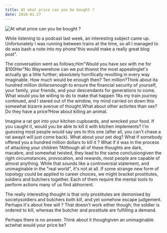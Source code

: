 ```yaml
---
title: At what price can you be bought ?
date: 2010-01-27
---
```


![At what price can you be bought ?](https://source.unsplash.com/gp8BLyaTaA0/1600x900)

While listening to a podcast last week, an interesting subject came up. Unfortunately I was running between trains at the time, so all I managed to do was bash a note into my phone"this would make a really great blog post".

The conversation went as follows;Him"Would you have sex with me for $100Her"No Waywerehow can we put thisnot the most appealinglet's actually go a little further; absolutely horrifically revolting in every way imaginable. How much would be enough then? Ten million?Think about ita hundred million dollarsenough to ensure the financial security of yourself, your family, your friends, and your descendants for generations to come. What would you be willing to do to make that happen ?As my train journey continued, and I stared out of the window, my mind carried on down this somewhat bizarre avenue of thought.What about other activites than sex? Do they have a price?How about killing an animal.

Imagine a rat got into your kitchen cupboards, and wrecked your food. If you caught it, would you be able to kill it with kitchen implements? I'm guessing most people would say yes to this one (after all, you can't chase a rat awayit will just come back). What about your pet dog? What if somebody offered you a hundred million dollars to kill it ? What if it was in the process of attacking your children ?Although all of these thoughts are dark, macabre, and somewhat twisted, they lead to the same conclusiongiven the right circumstances, provocation, and rewards, most people are capable of almost anything. While that sounds like a controversial statement, and unimaginable in the "real world", it's not at all. If some strange new form of topology could be applied to career choices, we might bracket prostitutes, soldiers and butchers together. Each of them require the mental tools to perform actions many of us find abhorrent.

The really interesting thought is that only prostitutes are demonised by societysoldiers and butchers both kill, and yet somehow escape judgement. Perhaps it's about free will ? That doesn't work either though; the soldier is ordered to kill, whereas the butcher and prostitute are fulfilling a demand.

Perhaps there is no answer. Think about it thoughgiven an unimaginable actwhat would your price be?